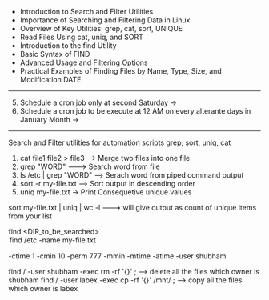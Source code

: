 - Introduction to Search and Filter Utilities
- Importance of Searching and Filtering Data in Linux
- Overview of Key Utilities: grep, cat, sort, UNIQUE
- Read Files Using cat, uniq, and SORT
- Introduction to the find Utility
- Basic Syntax of FIND
- Advanced Usage and Filtering Options
- Practical Examples of Finding Files by Name, Type, Size, and Modification DATE
----------

5. Schedule a cron job only at second Saturday -> 
6. Schedule a cron job to be execute at 12 AM on every alterante days in January Month -> 

-------------

Search and Filter utilities for automation scripts
grep, sort, uniq, cat

1. cat file1 file2 > file3 --> Merge two files into one file
2. grep "WORD" <FILENAME>  ---> Search word from file
3. ls /etc | grep "WORD" --> Serach word from piped command output
4. sort -r my-file.txt --> Sort output in descending order
5. uniq my-file.txt  -> Print Consequetive unique values

sort my-file.txt | uniq | wc -l ---> will give output as count of unique items from your list


find <DIR_to_be_searched> <option> <attribute>
find /etc -name my-file.txt

-ctime 1
-cmin 10 
-perm 777
-mmin
-mtime
-atime
-user shubham

find / -user shubham -exec rm -rf '{}' \; --> delete all the files which owner is shubham
find / -user labex -exec cp -rf '{}' /mnt/  \; --> copy all the files which owner is labex





